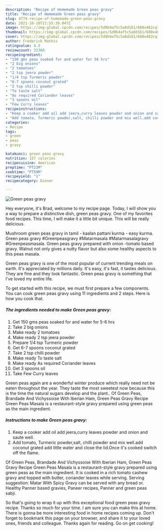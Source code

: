 ```yaml
---
description: "Recipe of Homemade Green peas gravy"
title: "Recipe of Homemade Green peas gravy"
slug: 4774-recipe-of-homemade-green-peas-gravy
date: 2021-10-10T21:55:39.047Z
image: https://img-global.cpcdn.com/recipes/5d9b4af5c5a8d161/680x482cq70/green-peas-gravy-recipe-main-photo.jpg
thumbnail: https://img-global.cpcdn.com/recipes/5d9b4af5c5a8d161/680x482cq70/green-peas-gravy-recipe-main-photo.jpg
cover: https://img-global.cpcdn.com/recipes/5d9b4af5c5a8d161/680x482cq70/green-peas-gravy-recipe-main-photo.jpg
author: Frederick Mathis
ratingvalue: 4.5
reviewcount: 32360
recipeingredient:
- "150 gms peas soaked for and water for 56 hrs"
- "2 big onions"
- "2 tomatoes"
- "2 tsp jeera powder"
- "1/4 tsp Turmeric powder"
- "6-7 spoons coconut grated"
- "2 tsp chilli powder"
- "To taste salt"
- "As required Coriander leaves"
- "3 spoons oil"
- "Few Curry leaves"
recipeinstructions:
- "Keep a cooker add oil add jeera,curry leaves powder and onion and saute well."
- "Add tomato, Turmeric powder,salt, chilli powder and mix well.add coconut grated add little water and close the lid.Once it&#39;s cooked switch off the flame."
categories:
- Recipe
tags:
- green
- peas
- gravy

katakunci: green peas gravy 
nutrition: 157 calories
recipecuisine: American
preptime: "PT23M"
cooktime: "PT59M"
recipeyield: "1"
recipecategory: Dinner

---
```



![Green peas gravy](https://img-global.cpcdn.com/recipes/5d9b4af5c5a8d161/680x482cq70/green-peas-gravy-recipe-main-photo.jpg)

Hey everyone, it's Brad, welcome to my recipe page. Today, I will show you a way to prepare a distinctive dish, green peas gravy. One of my favorites food recipes. This time, I will make it a little bit unique. This will be really delicious.

Mushroom green peas gravy in tamil - kaalan pattani kurma - easy kurma. Green peas gravy #Greenpeasgravy #Matarmasala #Matarmasalagravy #Greenpeasmasala. Green peas gravy prepared with onion -tomato based gravy. Walnut not only gives a nutty flavor but also some healthy aspects to this peas masala.

Green peas gravy is one of the most popular of current trending meals on earth. It's appreciated by millions daily. It's easy, it's fast, it tastes delicious. They are fine and they look fantastic. Green peas gravy is something that I've loved my entire life.


To get started with this recipe, we must first prepare a few components. You can cook green peas gravy using 11 ingredients and 2 steps. Here is how you cook that.

<!--inarticleads1-->

##### The ingredients needed to make Green peas gravy:

1. Get 150 gms peas soaked for and water for 5-6 hrs
1. Take 2 big onions
1. Make ready 2 tomatoes
1. Make ready 2 tsp jeera powder
1. Prepare 1/4 tsp Turmeric powder
1. Get 6-7 spoons coconut grated
1. Take 2 tsp chilli powder
1. Make ready To taste salt
1. Make ready As required Coriander leaves
1. Get 3 spoons oil
1. Take Few Curry leaves


Green peas again are a wonderful winter produce which really need not be eaten throughout the year. They taste the most sweetest now because this is the time the natural sugars develop and the plant.. Of Green Peas, Brandade And Vichyssoise With Iberian Ham, Green Peas Gravy Recipe Green Peas Masala is a restaurant-style gravy prepared using green peas as the main ingredient. 

<!--inarticleads2-->

##### Instructions to make Green peas gravy:

1. Keep a cooker add oil add jeera,curry leaves powder and onion and saute well.
1. Add tomato, Turmeric powder,salt, chilli powder and mix well.add coconut grated add little water and close the lid.Once it&#39;s cooked switch off the flame.


Of Green Peas, Brandade And Vichyssoise With Iberian Ham, Green Peas Gravy Recipe Green Peas Masala is a restaurant-style gravy prepared using green peas as the main ingredient. It is cooked in a rich tomato cashew gravy and topped with butter, coriander leaves while serving. Serving suggestion: Matar With Spicy Gravy can be served with any bread or. Healthy Panner based gravies, Paneer recipes, Panner and green peas sabji. 

So that's going to wrap it up with this exceptional food green peas gravy recipe. Thanks so much for your time. I am sure you can make this at home. There is gonna be more interesting food in home recipes coming up. Don't forget to bookmark this page on your browser, and share it to your loved ones, friends and colleague. Thanks again for reading. Go on get cooking!
